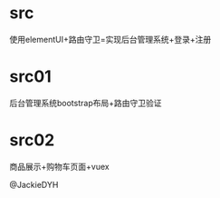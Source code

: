# src

使用elementUI+路由守卫=实现后台管理系统+登录+注册

# src01

后台管理系统bootstrap布局+路由守卫验证

# src02

商品展示+购物车页面+vuex



@JackieDYH